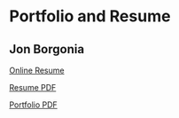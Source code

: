 # Portfolio and Resume
## Jon Borgonia

[Online Resume](https://theRemix.github.io)

[Resume PDF](./Resume.pdf)

[Portfolio PDF](https://theRemix.github.io/portfolio.pdf)
